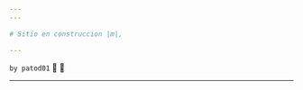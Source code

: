 ```yaml
---
---

# Sitio en construccion |m|,

---
```


<span style="tcolor: blue;"> `by patod01` :ghost: :ghost: </span>

---
